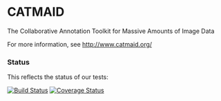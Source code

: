 # CATMAID

The Collaborative Annotation Toolkit for Massive Amounts of Image Data

For more information, see http://www.catmaid.org/

### Status

This reflects the status of our tests:

[![Build Status](https://travis-ci.org/acardona/CATMAID.svg?branch=master)](https://travis-ci.org/acardona/CATMAID)
[![Coverage Status](https://coveralls.io/repos/acardona/CATMAID/badge.svg?branch=master)](https://coveralls.io/r/acardona/CATMAID)

